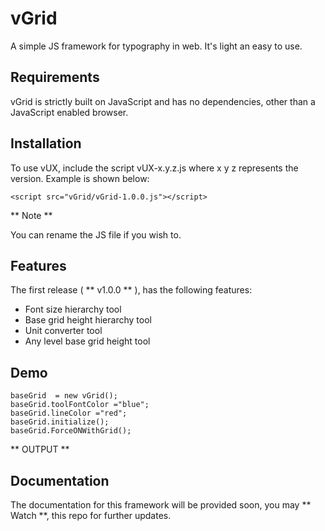 # vGrid
A simple JS framework for typography in web. It's light an easy to use.

## Requirements

vGrid is strictly built on JavaScript and has no dependencies, other than a JavaScript enabled browser.

## Installation

To use vUX, include the script vUX-x.y.z.js where x y z represents the version. Example is shown below:

    <script src="vGrid/vGrid-1.0.0.js"></script>

** Note **

You can rename the JS file if you wish to.

## Features
The first release ( ** v1.0.0 ** ), has the following features:
- Font size hierarchy tool
- Base grid height hierarchy tool
- Unit converter tool
- Any level base grid height tool

## Demo

    baseGrid  = new vGrid();
    baseGrid.toolFontColor ="blue";
    baseGrid.lineColor ="red";
    baseGrid.initialize();
    baseGrid.ForceONWithGrid();

** OUTPUT **

## Documentation
The documentation for this framework will be provided soon, you may ** Watch **, this repo for further updates.
